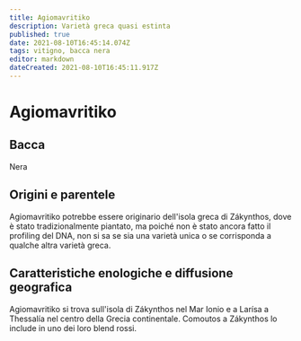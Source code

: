 ```yaml
---
title: Agiomavritiko
description: Varietà greca quasi estinta
published: true
date: 2021-08-10T16:45:14.074Z
tags: vitigno, bacca nera
editor: markdown
dateCreated: 2021-08-10T16:45:11.917Z
---
```


# Agiomavritiko

## Bacca
Nera

## Origini e parentele
Agiomavritiko potrebbe essere originario dell'isola greca di Zákynthos, dove è stato tradizionalmente piantato, ma poiché non è stato ancora fatto il profiling del DNA, non si sa se sia una varietà unica o se corrisponda a qualche altra varietà greca.



## Caratteristiche enologiche e diffusione geografica
Agiomavritiko si trova sull'isola di Zákynthos nel Mar Ionio e a Larísa a Thessalía nel centro della Grecia continentale. Comoutos a Zákynthos lo include in uno dei loro blend rossi.